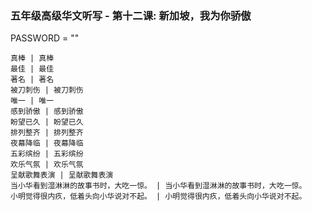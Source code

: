 ### 五年级高级华文听写 - 第十二课: 新加坡，我为你骄傲
PASSWORD = ""
```
真棒 | 真棒
最佳 | 最佳
著名 | 著名
被刀刺伤 | 被刀刺伤
唯一 | 唯一
感到骄傲 | 感到骄傲
盼望已久 | 盼望已久
排列整齐 | 排列整齐
夜幕降临 | 夜幕降临
五彩缤纷 | 五彩缤纷
欢乐气氛 | 欢乐气氛
呈献歌舞表演 | 呈献歌舞表演
当小华看到湿淋淋的故事书时，大吃一惊。 | 当小华看到湿淋淋的故事书时，大吃一惊。
小明觉得很内疚，低着头向小华说对不起。 | 小明觉得很内疚，低着头向小华说对不起。
```
